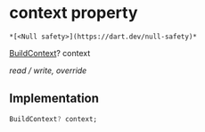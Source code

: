 


# context property




    *[<Null safety>](https://dart.dev/null-safety)*


[BuildContext](https://api.flutter.dev/flutter/widgets/BuildContext-class.html)? context
  
_read / write, override_






## Implementation

```dart
BuildContext? context;


```








